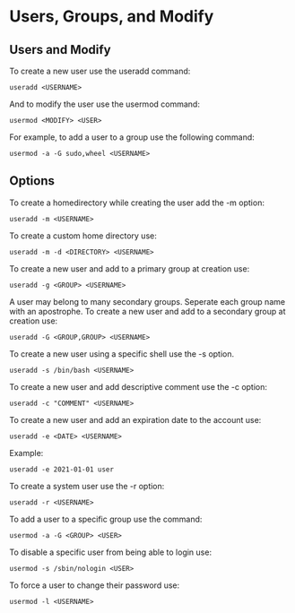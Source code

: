 # Users, Groups, and Modify

## Users and Modify
To create a new user use the useradd command:

```
useradd <USERNAME>
```

And to modify the user use the usermod command:

```
usermod <MODIFY> <USER>
```

For example, to add a user to a group use the following command:

```
usermod -a -G sudo,wheel <USERNAME>
```

## Options
To create a homedirectory while creating the user add the -m option:

```
useradd -m <USERNAME>
```

To create a custom home directory use:

```
useradd -m -d <DIRECTORY> <USERNAME>
```

To create a new user and add to a primary group at creation use:

```
useradd -g <GROUP> <USERNAME>
```

A user may belong to many secondary groups. Seperate each group name with an apostrophe. To create a new user and add to a secondary group at creation use:

```
useradd -G <GROUP,GROUP> <USERNAME>
```

To create a new user using a specific shell use the -s option.

```
useradd -s /bin/bash <USERNAME>
```

To create a new user and add descriptive comment use the -c option:

```
useradd -c "COMMENT" <USERNAME>
```
To create a new user and add an expiration date to the account use:

```
useradd -e <DATE> <USERNAME>
```

Example:

```
useradd -e 2021-01-01 user
```

To create a system user use the -r option:

```
useradd -r <USERNAME>
```

To add a user to a specific group use the command:

```
usermod -a -G <GROUP> <USER>
```

To disable a specific user from being able to login use:

```
usermod -s /sbin/nologin <USER>
```

To force a user to change their password use:

```
usermod -l <USERNAME>
